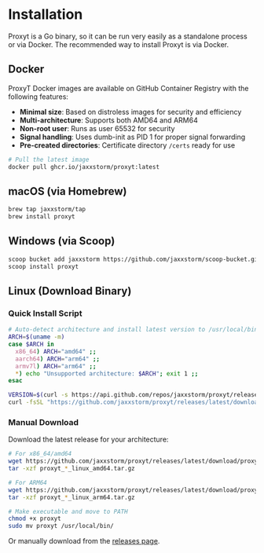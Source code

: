 # Installation

Proxyt is a Go binary, so it can be run very easily as a standalone process or via Docker. The recommended way to install Proxyt is via Docker.

## Docker

ProxyT Docker images are available on GitHub Container Registry with the following features:
- **Minimal size**: Based on distroless images for security and efficiency
- **Multi-architecture**: Supports both AMD64 and ARM64
- **Non-root user**: Runs as user 65532 for security
- **Signal handling**: Uses dumb-init as PID 1 for proper signal forwarding
- **Pre-created directories**: Certificate directory `/certs` ready for use

```bash
# Pull the latest image
docker pull ghcr.io/jaxxstorm/proxyt:latest
```

## macOS (via Homebrew)

```bash
brew tap jaxxstorm/tap
brew install proxyt
```

## Windows (via Scoop)

```bash
scoop bucket add jaxxstorm https://github.com/jaxxstorm/scoop-bucket.git
scoop install proxyt
```

## Linux (Download Binary)

### Quick Install Script

```bash
# Auto-detect architecture and install latest version to /usr/local/bin (requires sudo)
ARCH=$(uname -m)
case $ARCH in
  x86_64) ARCH="amd64" ;;
  aarch64) ARCH="arm64" ;;
  armv7l) ARCH="arm64" ;;
  *) echo "Unsupported architecture: $ARCH"; exit 1 ;;
esac

VERSION=$(curl -s https://api.github.com/repos/jaxxstorm/proxyt/releases/latest | grep tag_name | cut -d '"' -f 4 | sed 's/v//')
curl -fsSL "https://github.com/jaxxstorm/proxyt/releases/latest/download/proxyt_${VERSION}_linux_${ARCH}.tar.gz" | sudo tar xz -C /usr/local/bin/ proxyt
```

### Manual Download

Download the latest release for your architecture:

```bash
# For x86_64/amd64
wget https://github.com/jaxxstorm/proxyt/releases/latest/download/proxyt_$(curl -s https://api.github.com/repos/jaxxstorm/proxyt/releases/latest | grep tag_name | cut -d '"' -f 4 | sed 's/v//')_linux_amd64.tar.gz
tar -xzf proxyt_*_linux_amd64.tar.gz

# For ARM64
wget https://github.com/jaxxstorm/proxyt/releases/latest/download/proxyt_$(curl -s https://api.github.com/repos/jaxxstorm/proxyt/releases/latest | grep tag_name | cut -d '"' -f 4 | sed 's/v//')_linux_arm64.tar.gz
tar -xzf proxyt_*_linux_arm64.tar.gz

# Make executable and move to PATH
chmod +x proxyt
sudo mv proxyt /usr/local/bin/
```

Or manually download from the [releases page](https://github.com/jaxxstorm/proxyt/releases).

